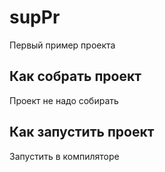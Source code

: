 # supPr
Первый пример проекта

## Как собрать проект
Проект не надо собирать

## Как запустить проект
Запустить в компиляторе